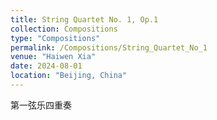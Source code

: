 ```yaml
---
title: String Quartet No. 1, Op.1
collection: Compositions
type: "Compositions"
permalink: /Compositions/String_Quartet_No_1
venue: "Haiwen Xia"
date: 2024-08-01
location: "Beijing, China"
---
```


第一弦乐四重奏